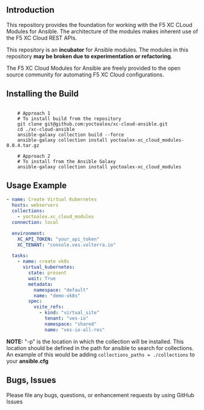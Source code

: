 Introduction
------------

This repository provides the foundation for working with the F5 XC CLoud Modules for Ansible.
The architecture of the modules makes inherent use of the F5 XC Cloud REST APIs.

This repository is an **incubator** for Ansible modules. The modules in this repository **may be
broken due to experimentation or refactoring**.

The F5 XC Cloud Modules for Ansible are freely provided to the open source community for automating F5 XC Cloud configurations.


Installing the Build
----------------------------

```shell

    # Approach 1
    # To install build from the repository
    git clone git@github.com:yoctoalex/xc-cloud-ansible.git
    cd ./xc-cloud-ansible
    ansible-galaxy collection build --force
    ansible-galaxy collection install yoctoalex-xc_cloud_modules-0.0.4.tar.gz 

    # Approach 2
    # To install from the Ansible Galaxy
    ansible-galaxy collection install yoctoalex-xc_cloud_modules 
```

Usage Example
----------------------------
```yaml
- name: Create Virtual Kubernetes
  hosts: webservers
  collections:
    - yoctoalex.xc_cloud_modules
  connection: local

  environment:
    XC_API_TOKEN: "your_api_token"
    XC_TENANT: "console.ves.volterra.io"

  tasks:
    - name: create vk8s
      virtual_kubernetes:
        state: present
        wait: True
        metadata:
          namespace: "default"
          name: "demo-vk8s"
        spec:
          vsite_refs:
            - kind: "virtual_site"
              tenant: "ves-io"
              namespace: "shared"
              name: "ves-io-all-res"
```


**NOTE:** "-p" is the location in which the collection will be installed. This location should be defined in the path for
ansible to search for collections. An example of this would be adding ``collections_paths = ./collections``
to your **ansible.cfg**

Bugs, Issues
------------

Please file any bugs, questions, or enhancement requests by using GitHub Issues
